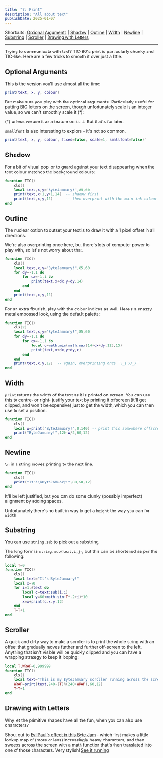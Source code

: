 ```yaml
---
title: "7: Print"
description: "All about text"
publishDate: 2025-01-07
---
```

Shortcuts:
[Optional Arguments](#optional-arguments)
| [Shadow](#shadow)
| [Outline](#outline)
| [Width](#width)
| [Newline](#newline)
| [Substring](#substring)
| [Scroller](#scroller)
| [Drawing with Letters](#drawing-with-letters)

---

Trying to communicate with text? TIC-80's print is particularly chunky and TIC-like. Here are a few tricks to smooth it over just a little.

## Optional Arguments

This is the version you'll use almost all the time:

```lua
print(text, x, y, colour)
```

But make sure you play with the optional arguments. Particularly useful for putting BIG letters on the screen, though unfortunately scale is an integer value, so we can't smoothly scale it (*):

(*) unless we use it as a texture on `ttri`. But that's for later.

`smallfont` is also interesting to explore - it's not so common.

```lua
print(text, x, y, colour, fixed=false, scale=1, smallfont=false)`
```

## Shadow

For a bit of visual pop, or to guard against your text disappearing when the text colour matches the background colours:

```lua
function TIC()
	cls()
	local text,x,y="ByteJamuary!",85,60
	print(text,x+1,y+1,14)	-- shadow first
	print(text,x,y,12)		-- then overprint with the main ink colour
end
```

## Outline

The nuclear option to outset your text is to draw it with a 1 pixel offset in all directions.

We're also overprinting once here, but there's lots of computer power to play with, so let's not worry about that.

```lua
function TIC()
	cls()
	local text,x,y="ByteJamuary!",85,60
	for dy=-1,1 do
		for dx=-1,1 do
			print(text,x+dx,y+dy,14)
		end
	end
	print(text,x,y,12)
end
```

For an extra flourish, play with the colour indices as well. Here's a snazzy metal embossed look, using the default palette:

```lua
function TIC()
	cls(2)
	local text,x,y="ByteJamuary!",85,60
	for dy=-1,1 do
		for dx=-1,1 do
			local c=math.min(math.max(14+dx+dy,12),15)
			print(text,x+dx,y+dy,c)
		end
	end
	print(text,x,y,12)	-- again, overprinting once ¯\_(ツ)_/¯
end
```

## Width

`print` returns the width of the text as it is printed on screen. You can use this to centre- or right- justify your text by printing it offscreen (it'll get clipped, and won't be expensive) just to get the width, which you can then use to set a position.

```lua
function TIC()
	cls()
	local w=print("ByteJamuary!",0,140)	-- print this somewhere offscreen
	print("ByteJamuary!",120-w/2,60,12)
end
```
## Newline

`\n` in a string moves printing to the next line.

```lua
function TIC()
	cls()
	print("It's\nByteJamuary!",88,50,12)
end
```

It'll be left justified, but you can do some clunky (possibly imperfect) alignment by adding spaces.

Unfortunately there's no built-in way to get a `height` the way you can for `width`

## Substring

You can use `string.sub` to pick out a substring.

The long form is `string.sub(text,i,j)`, but this can be shortened as per the following:

```lua
local T=0
function TIC()
	cls()
	local text="It's ByteJamuary!"
	local x=70
	for i=1,#text do
		local c=text:sub(i,i)
		local y=60+math.sin(T*.2+i)*10
		x=x+print(c,x,y,12)
	end
	T=T+1
end
```

## Scroller

A quick and dirty way to make a scroller is to print the whole string with an offset that gradually moves further and further off-screen to the left. Anything that isn't visible will be quickly clipped and you can have a wrapping strategy to keep it looping:

```lua
local T,WRAP=0,999999
function TIC()
	cls()
	local text="This is my ByteJamuary scroller running across the screen!"
	WRAP=print(text,240-(T)%(240+WRAP),60,12)
	T=T+1
end
```

## Drawing with Letters

Why let the primitive shapes have all the fun, when you can also use characters?

Shout out to [EvilPaul's effect in this Byte Jam](https://livecode.demozoo.org/event/2023_11_13_byte_jam_monday_night_bytes.html#mc) - which first makes a little lookup map of (more or less) increasingly heavy characters, and then sweeps across the screen with a math function that's then translated into one of those characters. Very stylish! [See it running](https://tic80.com/play?cart=3623)